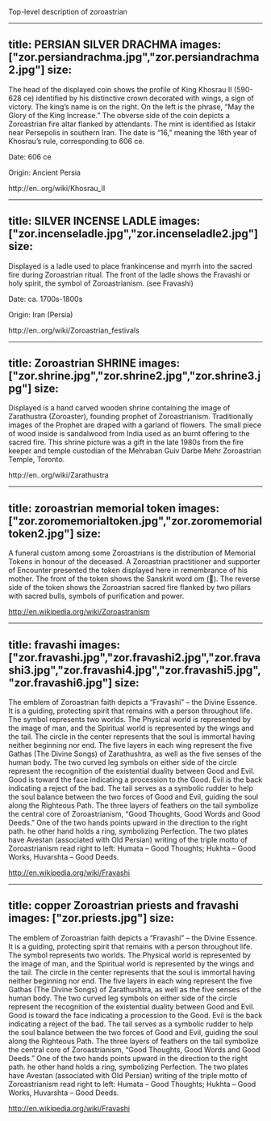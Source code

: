 Top-level description of zoroastrian

---
title: PERSIAN SILVER DRACHMA
images: ["zor.persiandrachma.jpg","zor.persiandrachma2.jpg"]
size:
---
The head of the displayed coin shows the profile of King Khosrau II (590-628 ce) identified by his distinctive crown decorated with wings, a sign of victory. The king’s name is on the right. On the left is the phrase, “May the Glory of the King Increase.” The obverse side of the coin depicts a Zoroastrian fire altar flanked by attendants. The mint is identified as Istakir near Persepolis in southern Iran. The date is “16,” meaning the 16th year of Khosrau’s rule, corresponding to 606 ce.

Date: 606 ce

Origin: Ancient Persia

http://en..org/wiki/Khosrau_II


---
title: SILVER INCENSE LADLE
images: ["zor.incenseladle.jpg","zor.incenseladle2.jpg"]
size:
---
Displayed is a ladle used to place frankincense and myrrh into the sacred fire during Zoroastrian ritual. The front of the ladle shows the Fravashi or holy spirit, the symbol of Zoroastrianism. (see Fravashi)

Date: ca. 1700s-1800s

Origin: Iran (Persia)

http://en..org/wiki/Zoroastrian_festivals


---
title: Zoroastrian SHRINE
images: ["zor.shrine.jpg","zor.shrine2.jpg","zor.shrine3.jpg"]
size:
---
Displayed is a hand carved wooden shrine containing the image of Zarathustra (Zoroaster), founding prophet of Zoroastrianism. Traditionally images of the Prophet are draped with a garland of flowers. The small piece of wood inside is sandalwood from India used as an burnt offering to the sacred fire. This shrine picture was a gift in the late 1980s from the fire keeper and temple custodian of the Mehraban Guiv Darbe Mehr Zoroastrian Temple, Toronto.

http://en..org/wiki/Zarathustra


---
title: zoroastrian memorial token
images: ["zor.zoromemorialtoken.jpg","zor.zoromemorialtoken2.jpg"]
size:
---
A funeral custom among some Zoroastrians is the distribution of Memorial Tokens in honour of the deceased. A Zoroastrian practitioner and supporter of Encounter presented the token displayed here in remembrance of his mother. The front of the token shows the Sanskrit word om (). The reverse side of the token shows the Zoroastrian sacred fire flanked by two pillars with sacred bulls, symbols of purification and power.

http://en.wikipedia.org/wiki/Zoroastranism


---
title: fravashi
images: ["zor.fravashi.jpg","zor.fravashi2.jpg","zor.fravashi3.jpg","zor.fravashi4.jpg","zor.fravashi5.jpg","zor.fravashi6.jpg"]
size:
---
The emblem of Zoroastrian faith depicts a “Fravashi” – the Divine Essence. It is a guiding, protecting spirit that remains with a person throughout life. The symbol represents two worlds. The Physical world is represented by the image of man, and the Spiritual world is represented by the wings and the tail. The circle in the center represents that the soul is immortal having neither beginning nor end. The five layers in each wing represent the five Gathas (The Divine Songs) of Zarathushtra, as well as the five senses of the human body. The two curved leg symbols on either side of the circle represent the recognition of the existential duality between Good and Evil. Good is toward the face indicating a procession to the Good. Evil is the back indicating a reject of the bad. The tail serves as a symbolic rudder to help the soul balance between the two forces of Good and Evil, guiding the soul along the Righteous Path. The three layers of feathers on the tail symbolize the central core of Zoroastrianism, “Good Thoughts, Good Words and Good Deeds.” One of the two hands points upward in the direction to the right path. he other hand holds a ring, symbolizing Perfection. The two plates have Avestan (associated with Old Persian) writing of the triple motto of Zoroastrianism read right to left: Humata – Good Thoughts; Hukhta – Good Works, Huvarshta – Good Deeds.

http://en.wikipedia.org/wiki/Fravashi


---
title: copper Zoroastrian priests and fravashi
images: ["zor.priests.jpg"]
size:
---
The emblem of Zoroastrian faith depicts a “Fravashi” – the Divine Essence. It is a guiding, protecting spirit that remains with a person throughout life. The symbol represents two worlds. The Physical world is represented by the image of man, and the Spiritual world is represented by the wings and the tail. The circle in the center represents that the soul is immortal having neither beginning nor end. The five layers in each wing represent the five Gathas (The Divine Songs) of Zarathushtra, as well as the five senses of the human body. The two curved leg symbols on either side of the circle represent the recognition of the existential duality between Good and Evil. Good is toward the face indicating a procession to the Good. Evil is the back indicating a reject of the bad. The tail serves as a symbolic rudder to help the soul balance between the two forces of Good and Evil, guiding the soul along the Righteous Path. The three layers of feathers on the tail symbolize the central core of Zoroastrianism, “Good Thoughts, Good Words and Good Deeds.” One of the two hands points upward in the direction to the right path. he other hand holds a ring, symbolizing Perfection. The two plates have Avestan (associated with Old Persian) writing of the triple motto of Zoroastrianism read right to left: Humata – Good Thoughts; Hukhta – Good Works, Huvarshta – Good Deeds.

http://en.wikipedia.org/wiki/Fravashi


